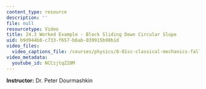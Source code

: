 ```yaml
---
content_type: resource
description: ''
file: null
resourcetype: Video
title: 24.3 Worked Example - Block Sliding Down Circular Slope
uid: b9d944b8-c733-f657-b6ab-039915b90b1d
video_files:
  video_captions_file: /courses/physics/8-01sc-classical-mechanics-fall-2016/week-8-potential-energy-and-energy-conservation/24.3-worked-example-block-sliding-down-circular-slope/24.3-worked-example-block-sliding-down-circular-slope/NCCzjtqZ28M.vtt
video_metadata:
  youtube_id: NCCzjtqZ28M
---
```


**Instructor:** Dr. Peter Dourmashkin